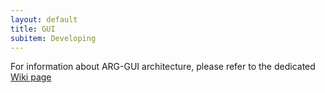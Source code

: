 ```yaml
---
layout: default
title: GUI
subitem: Developing
---
```


For information about ARG-GUI architecture, please refer to the dedicated [Wiki page](https://gitlab.com/AutomaticReportGenerator/arg/-/wikis/GUI-architecture)